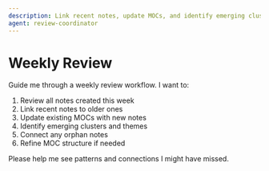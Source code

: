 ```yaml
---
description: Link recent notes, update MOCs, and identify emerging clusters (30-60 minutes)
agent: review-coordinator
---
```


# Weekly Review

Guide me through a weekly review workflow. I want to:

1. Review all notes created this week
2. Link recent notes to older ones
3. Update existing MOCs with new notes
4. Identify emerging clusters and themes
5. Connect any orphan notes
6. Refine MOC structure if needed

Please help me see patterns and connections I might have missed.
